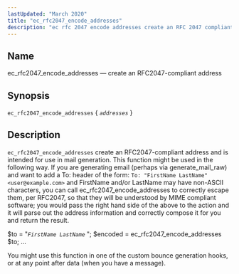 ```yaml
---
lastUpdated: "March 2020"
title: "ec_rfc2047_encode_addresses"
description: "ec rfc 2047 encode addresses create an RFC 2047 compliant address ec rfc 2047 encode addresses addresses ec rfc 2047 encode addresses create an RFC 2047 compliant address and is intended for use in mail generation This function might be used in the following way If you are generating email..."
---
```


<a name="sieve.ref.ec_rfc2047_encode_addresses"></a> 
## Name

ec_rfc2047_encode_addresses — create an RFC2047-compliant address

## Synopsis

`ec_rfc2047_encode_addresses` { *`addresses`* }

<a name="idp30407376"></a> 
## Description

`ec_rfc2047_encode_addresses` create an RFC2047-compliant address and is intended for use in mail generation. This function might be used in the following way. If you are generating email (perhaps via generate_mail_raw) and want to add a To: header of the form: `To: "FirstName LastName" <user@example.com>` and FirstName and/or LastName may have non-ASCII characters, you can call ec_rfc2047_encode_addresses to correctly escape them, per RFC2047, so that they will be understood by MIME compliant software; you would pass the right hand side of the above to the action and it will parse out the address information and correctly compose it for you and return the result.

<a name="example.ec_rfc2047_encode_addresses"></a> 


$to = "*`FirstName LastName`*          ";
$encoded = ec_rfc2047_encode_addresses $to;
...

You might use this function in one of the custom bounce generation hooks, or at any point after data (when you have a message).